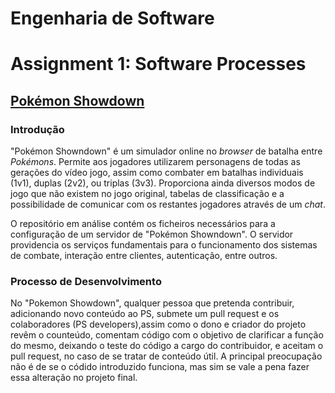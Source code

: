 # **Engenharia de Software**
# Assignment 1: Software Processes

## [Pokémon Showdown](https://www.pokemonshowdown.com)

### Introdução

"Pokémon Showndown" é um simulador online no *browser* de batalha entre *Pokémons*.
Permite aos jogadores utilizarem personagens de todas as gerações do vídeo jogo, assim como
combater em batalhas individuais (1v1), duplas (2v2), ou triplas (3v3).
Proporciona ainda diversos modos de jogo que não existem no jogo original, tabelas de classificação
e a possibilidade de comunicar com os restantes jogadores através de um *chat*.

O repositório em análise contém os ficheiros necessários para a configuração de um servidor de
"Pokémon Showndown". O servidor providencia os serviços fundamentais para o funcionamento dos sistemas
de combate, interação entre clientes, autenticação, entre outros.


### Processo de Desenvolvimento

No "Pokemon Showdown", qualquer pessoa que pretenda contribuir, adicionando novo conteúdo ao PS, 
submete um pull request e os colaboradores (PS developers),assim como o dono e criador do projeto revêm o counteúdo,
comentam código com o objetivo de clarificar a função do mesmo, deixando o teste do código a cargo do contribuidor,
e aceitam o pull request, no caso de se tratar de conteúdo útil. A principal preocupação
não é de se o códido introduzido funciona, mas sim se vale a pena fazer essa alteração no projeto final.
